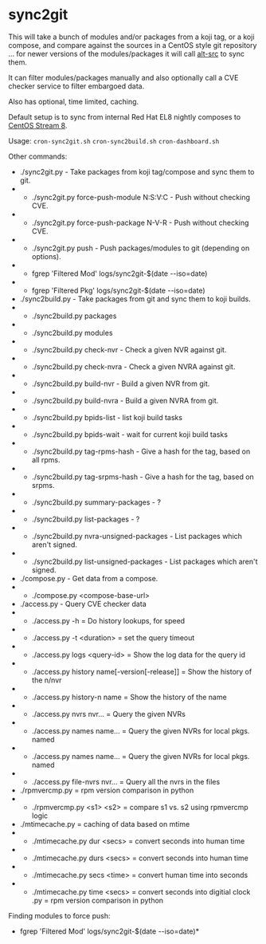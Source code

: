 sync2git
========

This will take a bunch of modules and/or packages from a koji tag, or a
koji compose, and compare against the sources in a CentOS style git
repository ... for newer versions of the modules/packages it will call
[alt-src](https://github.com/release-engineering/alt-src) to sync them.

It can filter modules/packages manually and also optionally call a
CVE checker service to filter embargoed data.

Also has optional, time limited, caching.

Default setup is to sync from internal Red Hat EL8 nightly composes to
[CentOS Stream 8](https://git.centos.org/rpms/centos-release-stream/).

Usage:
    `cron-sync2git.sh`
    `cron-sync2build.sh`
    `cron-dashboard.sh`

Other commands:
 * ./sync2git.py - Take packages from koji tag/compose and sync them to git.
 * * ./sync2git.py force-push-module N:S:V:C - Push without checking CVE.
 * * ./sync2git.py force-push-package N-V-R - Push without checking CVE.
 * * ./sync2git.py push - Push packages/modules to git (depending on options).
 * * fgrep 'Filtered Mod' logs/sync2git-$(date --iso=date)
 * * fgrep 'Filtered Pkg' logs/sync2git-$(date --iso=date)
 * ./sync2build.py - Take packages from git and sync them to koji builds.
 * * ./sync2build.py packages
 * * ./sync2build.py modules
 * * ./sync2build.py check-nvr - Check a given NVR against git.
 * * ./sync2build.py check-nvra - Check a given NVRA against git.
 * * ./sync2build.py build-nvr - Build a given NVR from git.
 * * ./sync2build.py build-nvra - Build a given NVRA from git.
 * * ./sync2build.py bpids-list - list koji build tasks
 * * ./sync2build.py bpids-wait - wait for current koji build tasks
 * * ./sync2build.py tag-rpms-hash - Give a hash for the tag, based on all rpms.
 * * ./sync2build.py tag-srpms-hash - Give a hash for the tag, based on srpms.
 * * ./sync2build.py summary-packages - ?
 * * ./sync2build.py list-packages - ?
 * * ./sync2build.py nvra-unsigned-packages - List packages which aren't signed.
 * * ./sync2build.py list-unsigned-packages - List packages which aren't signed.
 * ./compose.py - Get data from a compose.
 * * ./compose.py &lt;compose-base-url>
 * ./access.py - Query CVE checker data
 * * ./access.py -h = Do history lookups, for speed
 * * ./access.py -t &lt;duration> = set the query timeout
 * * ./access.py logs &lt;query-id> = Show the log data for the query id
 * * ./access.py history name[-version[-release]] = Show the history of the n/nvr
 * * ./access.py history-n name = Show the history of the name
 * * ./access.py nvrs nvr... = Query the given NVRs
 * * ./access.py names name... = Query the given NVRs for local pkgs. named
 * * ./access.py names name... = Query the given NVRs for local pkgs. named
 * * ./access.py file-nvrs nvr... = Query all the nvrs in the files
 * ./rpmvercmp.py = rpm version comparison in python
 * * ./rpmvercmp.py &lt;s1> &lt;s2> = compare s1 vs. s2 using rpmvercmp logic
 * ./mtimecache.py = caching of data based on mtime
 * * ./mtimecache.py dur  &lt;secs> = convert seconds into human time
 * * ./mtimecache.py durs &lt;secs> = convert seconds into human time
 * * ./mtimecache.py secs &lt;time> = convert human time into seconds
 * * ./mtimecache.py time &lt;secs> = convert seconds into digitial clock
.py = rpm version comparison in python

Finding modules to force push:

 * fgrep 'Filtered Mod' logs/sync2git-$(date --iso=date)*

